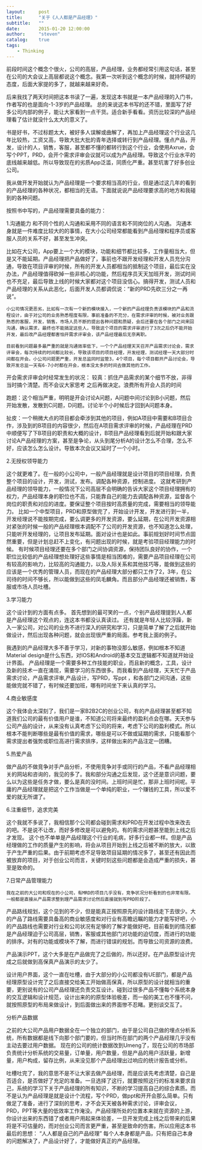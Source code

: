 ```yaml
---
layout:     post
title:      "关于《人人都是产品经理》"
subtitle:   ""
date:       2015-01-20 12:00:00
author:     "steven"
catalog:    true
tags:
    - Thinking
---
```


前段时间这个概念个很火，公司的高层，产品经理，业务都经常引用这句话，甚至在公司的大会议上高层都说这个概念。我第一次听到这个概念的时候，就持怀疑的态度，后面大家提的多了，就越来越来好奇。

后来我找了两天时间把这本书读了一遍，发现这本书就是一本产品经理的入门书，作者写的也是面向-1-3岁的产品经理。
总的来说这本书写的还不错，里面写了好多公司内部的例子，能让大家看到一点干货。适合新手看看。资历比较深的产品经理看了估计就没什么太大的意义了。

书是好书，不过标题太大，被好多人误解或曲解了，再加上产品经理这个行业这几年比较热，工资又高，导致大批大批的青年选择或转行到产品经理。懂点产品，开发，设计的人，销售，客服，甚至都不懂的都转行到这个行业，会使用Axrue，会写个PPT，PRD，会开个需求评审会议就可以成为产品经理。导致这个行业水平的底线越来越低。所以导致现在的劣质App泛滥，同质化严重。甚至坑害了好多创业公司。

我从做开发开始就认为产品经理是一个要求相当高的行业，但是通过这几年的看到的产品经理的各种状况，都相当的无语。下面就说说产品经理要求高的地方和我碰到的各种问题。

按照书中写的，产品经理需要具备的能力：

1.沟通能力
  和不同个性的人沟通和采用不同的语言和不同岗位的人沟通。
  沟通本身就是一件难度比较大的的事情，在大小公司经常都能看到产品经理和程序员或客服人员的关系不好，甚至发生冲突。

  比如在大公司，App要上一个大的模块，功能和细节都比较多，工作量相当大，但是又不能延期。产品经理把产品做好了，事前也不跟开发经理和开发人员充分沟通，导致在项目评审的时候，所有的开发人员都相当的抵制这个项目，最后实在没办法，产品经理值得砍掉一些非核心的功能，然后程序员天天加班开发，测试时间也不充足，最后导致上线的时候大家都对这个项目没信心。搞得开发，测试人员和产品经理的关系从此恶化，后面开发人员都调侃说：“新的PRD先砍三分之一再说”。

    小公司情况更恶劣，比如有一次有一个新的模块接入，一个新的产品经理负责该模块的产品和流程设计，由于对公司的业务熟悉程度有限，事前准备的不充分，在需求评审的时候，被对业务跟熟悉的客服，开发，销售，市场人员不断的提出各种问题和质疑，会后还要在各个部门之间来回沟通，确认需求，最终也不能搞定这些人，导致这个项目的需求评审进行了3次之后仍不能开始开发，最后改产品经理都害怕开需求评审会，该产品经理最后无奈离职。

    目前看到问题最多最严重的就是沟通效率低下，一个个产品经理天天召开产品需求讨论会，需求评审会，每次持续的时间都比较长，导致该项目的项目经理，开发经理，测试经理一天大部分时间都在开会。小公司问题更严重，开发总监同时监管3，4个项目，每个项目都开产品讨论会，导致开发总监一天有6-7小时都在开会，根本没太多的时间去做其他的工作。
开会需求评审会时经常发生的状况：
 较真：抓住产品需求的某个细节不放，非得当时搞个清楚。而不会议大家思考  之后再做决定。浪费所有开会人员的时间

跑题：这个相当严重，明明是开会讨论A问题，A问题中间讨论到B小问题，然后开始发散，发散到C问题，D问题。讨论半个小时候后才回到A问题本身。

扯皮：一个稍微大点的项目都会牵涉到其他的项目，例如A项目中需要和B项目合作，涉及到的B项目的内容很少，然后在A项目需求评审的时候，产品经理在PRD中顺便写了下B项目的职责和大概的设计，B项目产品经理看到后就开始和跟大家讨论A产品经理的方案，甚至是争论，从头到尾分析A的设计怎么不合理，怎么不好，应该怎么怎么设计。导致本次会议又延时了一个小时。

2.无授权领导能力

   这个就更难了。在一般的小公司中，一般产品经理就是设计项目的项目经理，负责整个项目的设计，开发，测试，发布。调配各种资源，控制进度。
这就考研到产品经理的领导能力，一般情况下公司高层不会明确的告诉大家这个项目经理拥有的权力，产品经理本身的职位也不高，只能靠自己的能力去调配各种资源，监督各个岗位的职责和对应的进度。要保证整个项目按时高质量的完成，需要相当的领导能力。
比如一个中型项目，PRD和原型做完了，开始设计开发，开发进行到一半，开发经理说不能按期完成，要么调更多的开发资源，要么延期，在公司开发资源相对紧张的时候一般的产品经理根本调配不了公司的开发资源，也不知道怎么处理，只能听开发经理的，让项目发布延期。面对设计也是如此。事前规划好时间节点固然重要，但是计划总赶不上变化，有问题出现的时候，就是考验项目经理能力的时候。
有时候项目经理还要在多个部门之间协调资源，保持团队良好的协作，一个职位比较低的产品经理想处理好这些事情是相当困难的，需要产品项目经理在公司有较高的影响力，比较高的沟通能力，以及人际关系和其他技巧等，能做到这些的应该是一个优秀的管理人员，而现在的产品经理大部分都只工作了2，3年，在公司待的时间不够长，所以能做到这些的凤毛麟角。而且部分产品经理还被销售，客服或市场人员吐槽。

3.学习能力

  这个设计到的方面有点多。
  首先想到的最可笑的一点，个别产品经理提到人人都是产品经理这个观点的，连这本书都没认真读过。
还有就是年轻人比较浮躁，新入一家公司，对公司的业务不进行深入的研究和学习，只是简单了解了之后就开始做设计，然后出现各种问题，就会出现很严重的局面。参考我上面的例子。

我遇到的产品经理大多不善于学习，对新的事物没那么敏感，例如根本不知道Material design是什么东西，对IOS和Android的基本交互逻辑都不知道就开始设计界面。
产品经理是一个需要多种工作技能的职业，而且新的概念，工具，设计及新的技术一直在涌现，需要学习的东西很多。而我看到产品经理，天天忙于产品需求讨论，产品需求评审,产品设计，写PRD，写ppt ，和各部门之间沟通，这些能做完就不错了，有时候还要加班，哪有时间坐下来认真的学习。

4.商业敏感度

   这个我体会太深刻了，我们是一家B2B2C的创业公司，有的产品经理甚至都不知道我们公司的最有价值用户是谁，不知道公司将来最终的盈利点会在哪。天天参与公司产品的设计，从来没有认真考虑下公司的将来，考虑下公司的盈利模式。所以根本不能判断哪些是最有价值的需求，哪些是可以不做或延期的需求，只能看那个需求提出者强势或职位高进行需求排序，这样做出来的产品注定一团糟。

5.热爱产品

   做产品的不做竞争对手产品分析，不使用竞争对手或同行的产品，不看产品经理相关的网站和咨询的，我见的多了。我和部分沟通之后发现，这个还是意识问题，要么以为这些是任务才做，要么是真的没时间。上班时间是忙，那非上班时间呢。平庸的产品经理就是把这个工作当做是一个单纯的职业，一个赚钱的工具，所以爱不爱的就无所谓了。

6.注重细节，追求完美

  这个我就不多说了，我相信那个公司都会碰到需求和PRD在开发过程中改来改去的吧。不是说不让改，而好多修改是可以避免的。有的需求问题甚至能到上线之后才发现。
这个也不单单是产品经理这个行业的毛病，好多行业都一样。但是产品经理做的工作的质量产生的影响，将会从项目开始到上线之后被不断的放大，以致于产生严重的后果。由于前期考虑不足导致项目延期的情况多了，甚至还有因此而被放弃的项目，对于创业公司而言，关键时刻这些问题都是会造成严重的损失，甚至是致命的。

7.日常产品管理能力

    我在之前的大公司和现在的小公司，有MRD的项目几乎没有，竞争状况分析看到的也非常有限。一般都是直接从产品需求整到理产品需求讨论然后直接就到写PRD阶段了。

  产品路线规划，这个见到的不少，但是能真正按照原先的设计路线走下去很少。大的产品了路线需要具备高的商业敏感度和对行业有高瞻远瞩的能力才能写好吧，小的产品路线也需要对行业和公司状况有足够的了解才能做好吧，目前看到的情况都是产品经理迫于公司高层，销售，客服或其他部门对功能的迫切度，而进行的功能的排序。对有的功能或模块不了解，而进行错误的规划。而导致公司资源的浪费。

产品演示PPT，这个大多是在产品做完了之后做的，所以还好。在产品原型设计完成之后就做到高保真产品演示的太少了。

设计用户界面，这个一直在吐槽，由于大部分的小公司都没有UE部门，都是产品经理原型设计完了之后直接交给美工开始做高保真，所以原型的设计就相当的重要，更别说有的公司产品经理还负责交互设计。碰到过很多产品不懂每个系统本身的交互逻辑和设计规范，设计出来的的原型体验极差，而一般的美工也不懂不问，就按照原型的布局来做设计，到后面做出来的界面惨不忍睹。更别谈交互了。

分析产品数据

 之前的大公司产品用户数据全在一个独立的部门，由于是公司自己做的埋点分析系统，所有数据都是线下向那个部门要的，但当时所在部门的两个产品经理几乎没有主动去要过用户数据。
现在的公司的统计数据改到Umeng了，现在公司的市场部负责统计分析系统的交易量，订单量，用户数量，但是产品的用户活跃量，新增量，用户构成，留存比例，从来没见那个产品经理出过响应的统计报告或分析。


吐槽吐完了，我的意思不是不让大家去做产品经理，而是应该先考虑清楚，自己是否适合，是否做好了充足的准备。一旦选择了这行，就要按照这行的标准来要求自己，系统的学习下关于产品经理的所有知识，不断的学习提高自己的综合素质。而不是认为产品经理是就是设计个流程，写个PRD，做ppt和开开会那么简单。只有做足了准备，进行了深刻的思考，才不会天天被各种需求讨论，评审会议，PRD，PPT等大量的低效率工作淹没。产品经理所处的位置本来就在资源的上游，你设计出来的东西错了或者用户用起来体验差，一旦开发完成上线之后带来的后果将是不可估量的，而对创业公司而言更严重，甚至是致命的伤害。所以应用这本书最后的思想：
“人人都是自己的产品经理”
每个人本身都是产品，只有把自己本身的问题解决了，产品设计好了，才能做好真正的产品经理。
